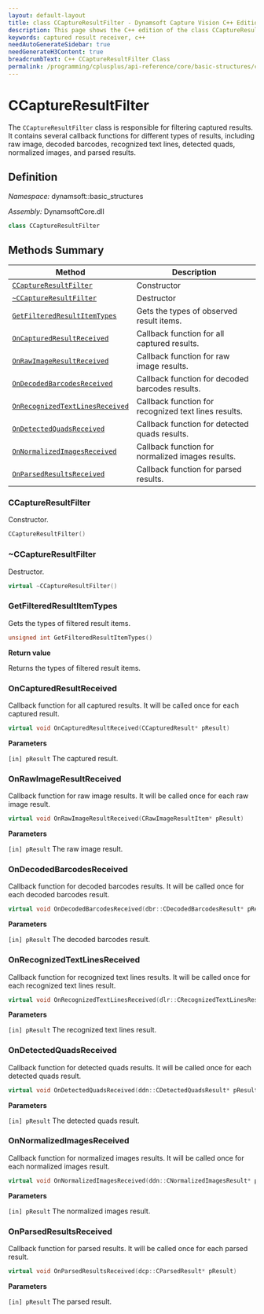 ```yaml
---
layout: default-layout
title: class CCaptureResultFilter - Dynamsoft Capture Vision C++ Edition API Reference
description: This page shows the C++ edition of the class CCaptureResultFilter in Core Module.
keywords: captured result receiver, c++
needAutoGenerateSidebar: true
needGenerateH3Content: true
breadcrumbText: C++ CCaptureResultFilter Class
permalink: /programming/cplusplus/api-reference/core/basic-structures/captured-result-filter.html
---
```


# CCaptureResultFilter

The `CCaptureResultFilter` class is responsible for filtering captured results. It contains several callback functions for different types of results, including raw image, decoded barcodes, recognized text lines, detected quads, normalized images, and parsed results.

## Definition

*Namespace:* dynamsoft::basic_structures

*Assembly:* DynamsoftCore.dll

```cpp
class CCaptureResultFilter 
```

## Methods Summary

| Method                                                            | Description                                          |
| ----------------------------------------------------------------- | ---------------------------------------------------- |
| [`CCaptureResultFilter`](#ccaptureresultfilter)               | Constructor                                          |
| [`~CCaptureResultFilter`](#ccaptureresultfilter)              | Destructor                                           |
| [`GetFilteredResultItemTypes`](#getfilteredresultitemtypes)       | Gets the types of observed result items.             |
| [`OnCapturedResultReceived`](#oncapturedresultreceived)           | Callback function for all captured results.          |
| [`OnRawImageResultReceived`](#onrawimageresultreceived)           | Callback function for raw image results.             |
| [`OnDecodedBarcodesReceived`](#ondecodedbarcodesreceived)         | Callback function for decoded barcodes results.      |
| [`OnRecognizedTextLinesReceived`](#onrecognizedtextlinesreceived) | Callback function for recognized text lines results. |
| [`OnDetectedQuadsReceived`](#ondetectedquadsreceived)             | Callback function for detected quads results.        |
| [`OnNormalizedImagesReceived`](#onnormalizedimagesreceived)       | Callback function for normalized images results.     |
| [`OnParsedResultsReceived`](#onparsedresultsreceived)             | Callback function for parsed results.                |

### CCaptureResultFilter

Constructor.

```cpp
CCaptureResultFilter()
```

### ~CCaptureResultFilter

Destructor.

```cpp
virtual ~CCaptureResultFilter()
```

### GetFilteredResultItemTypes

Gets the types of filtered result items.

```cpp
unsigned int GetFilteredResultItemTypes()
```

**Return value**

Returns the types of filtered result items.

### OnCapturedResultReceived

Callback function for all captured results. It will be called once for each captured result.

```cpp
virtual void OnCapturedResultReceived(CCapturedResult* pResult)
```

**Parameters**

`[in] pResult` The captured result.

### OnRawImageResultReceived

Callback function for raw image results. It will be called once for each raw image result.

```cpp
virtual void OnRawImageResultReceived(CRawImageResultItem* pResult)
```

**Parameters**

`[in] pResult` The raw image result.

### OnDecodedBarcodesReceived

Callback function for decoded barcodes results. It will be called once for each decoded barcodes result.

```cpp
virtual void OnDecodedBarcodesReceived(dbr::CDecodedBarcodesResult* pResult)
```

**Parameters**

`[in] pResult` The decoded barcodes result.

### OnRecognizedTextLinesReceived

Callback function for recognized text lines results. It will be called once for each recognized text lines result.

```cpp
virtual void OnRecognizedTextLinesReceived(dlr::CRecognizedTextLinesResult* pResult)
```

**Parameters**

`[in] pResult` The recognized text lines result.

### OnDetectedQuadsReceived

Callback function for detected quads results. It will be called once for each detected quads result.

```cpp
virtual void OnDetectedQuadsReceived(ddn::CDetectedQuadsResult* pResult)
```

**Parameters**

`[in] pResult` The detected quads result.

### OnNormalizedImagesReceived

Callback function for normalized images results. It will be called once for each normalized images result.

```cpp
virtual void OnNormalizedImagesReceived(ddn::CNormalizedImagesResult* pResult)
```

**Parameters**

`[in] pResult` The normalized images result.

### OnParsedResultsReceived

Callback function for parsed results. It will be called once for each parsed result.

```cpp
virtual void OnParsedResultsReceived(dcp::CParsedResult* pResult)
```

**Parameters**

`[in] pResult` The parsed result.
